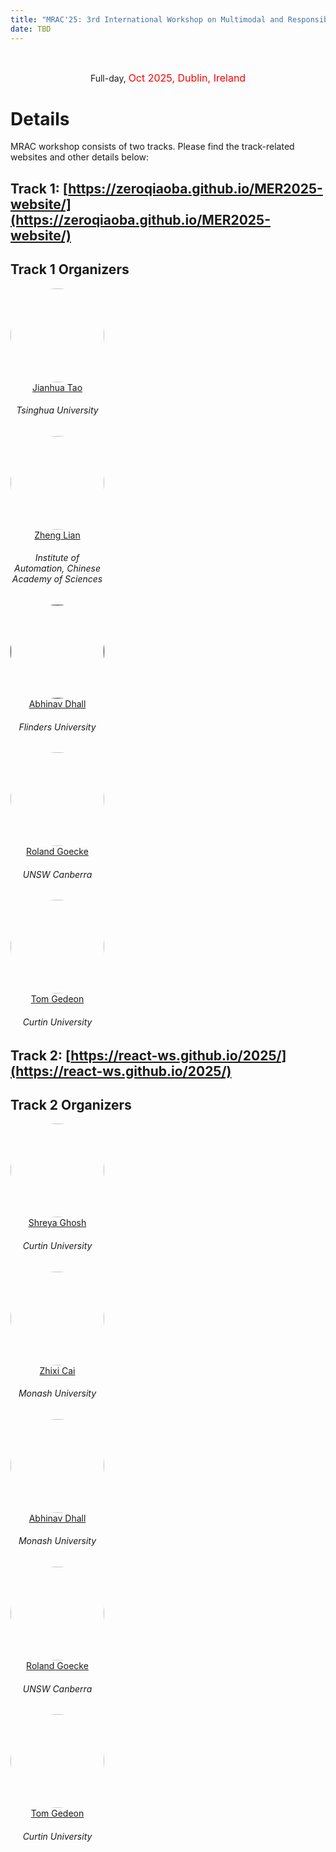 ```yaml
---
title: "MRAC'25: 3rd International Workshop on Multimodal and Responsible Affective Computing (ACM-MM 2025)" 
date: TBD
---
```


<br>
<div class="row">
  <div>
<!--     <p><center>
        <img class="img-fluid banner-pic" src="/2024/MRAC_2024_banner.PNG">
    </center></p> -->
    <p><center>
      Full-day, <font size="3" color="red"> Oct 2025, Dublin, Ireland</font> 
    </center></p>
  </div>
</div><be>


# Details
MRAC workshop consists of two tracks. Please find the track-related websites and other details below:

## Track 1: [https://zeroqiaoba.github.io/MER2025-website/](https://zeroqiaoba.github.io/MER2025-website/)
## Track 1 Organizers

<div class="container p-0">
  <div class="row">
    <div class="col">
        <a href="https://www.au.tsinghua.edu.cn/info/1080/3219.htm">
            <img class="organizer-pic" src="/2025/JT.png"/> 
        </a>
        <div class="people-name orgnizer-people-name">
            <a href="https://www.au.tsinghua.edu.cn/info/1080/3219.htm">Jianhua Tao</a>
            <h6 class="uni-name">Tsinghua University</h6>
        </div>
    </div>
    <div class="col">
        <a href="https://zeroqiaoba.github.io/Homepage/">
            <img class="organizer-pic" src="/2025/lianzheng.jpg">
        </a>
        <div class="people-name orgnizer-people-name">
            <a href="https://zeroqiaoba.github.io/Homepage/">Zheng Lian</a>
            <h6 class="uni-name">Institute of Automation, Chinese Academy of Sciences</h6>
        </div>
    </div>
    <div class="col">
        <a href="">
            <img class="organizer-pic" src="/2023/img/people/AbhinavDhall.jpg">
        </a>
        <div class="people-name orgnizer-people-name">
            <a href="https://www.flinders.edu.au/people/abhinav.dhall">Abhinav Dhall</a>
            <h6 class="uni-name">Flinders University</h6>
        </div>
    </div>    
    <div class="col">
        <a href="https://researchprofiles.canberra.edu.au/en/persons/roland-goecke">
            <img class="organizer-pic" src="/2023/img/people/RolandGoetcke.jpg">
        </a>
        <div class="people-name orgnizer-people-name">
            <a href="https://researchprofiles.canberra.edu.au/en/persons/roland-goecke">Roland Goecke</a>
            <h6 class="uni-name">UNSW Canberra</h6>
        </div>
    </div>
    <div class="col">
        <a href="https://staffportal.curtin.edu.au/staff/profile/view/tom-gedeon-5e48a1fd/">
            <img class="organizer-pic" src="/2023/img/people/TomGedeon.jpg">
        </a>
        <div class="people-name orgnizer-people-name">
            <a href="https://staffportal.curtin.edu.au/staff/profile/view/tom-gedeon-5e48a1fd/">Tom Gedeon</a>
            <h6 class="uni-name">Curtin University</h6>
        </div>
    </div>
  </div>
</div>

<style>
.organizer-pic {
    width: 150px;
    height: 150px;
}
.uni-name {
    max-width: 150px
}

.people-name {
    max-width: 150px;
} 

.orgnizer-people-name {
    text-align: center;
}

.speaker-pic, .organizer-pic {
    border-radius: 50%;
}

.banner-pic {
    width: 900px;
    height: auto;
}
</style>



## Track 2: [https://react-ws.github.io/2025/](https://react-ws.github.io/2025/)
## Track 2 Organizers

<div class="container p-0">
  <div class="row">
    <div class="col">
        <a href="https://staffportal.curtin.edu.au/staff/profile/view/shreya-ghosh-a2f9d3ca/">
            <img class="organizer-pic" src="/2023/img/people/ShreyaGhosh.jpg"/> 
        </a>
        <div class="people-name orgnizer-people-name">
            <a href="https://staffportal.curtin.edu.au/staff/profile/view/shreya-ghosh-a2f9d3ca/">Shreya Ghosh</a>
            <h6 class="uni-name">Curtin University</h6>
        </div>
    </div>
    <div class="col">
        <a href="https://research.monash.edu/en/persons/zhixi-cai">
            <img class="organizer-pic" src="/2023/img/people/zc.jpeg">
        </a>
        <div class="people-name orgnizer-people-name">
            <a href="https://research.monash.edu/en/persons/zhixi-cai">Zhixi Cai</a>
            <h6 class="uni-name">Monash University</h6>
        </div>
    </div>
    <div class="col">
        <a href="https://www.flinders.edu.au/people/abhinav.dhall">
            <img class="organizer-pic" src="/2023/img/people/AbhinavDhall.jpg">
        </a>
        <div class="people-name orgnizer-people-name">
            <a href="https://www.flinders.edu.au/people/abhinav.dhall">Abhinav Dhall</a>
            <h6 class="uni-name">Monash University</h6>
        </div>
    </div>    
    <div class="col">
        <a href="https://researchprofiles.canberra.edu.au/en/persons/roland-goecke">
            <img class="organizer-pic" src="/2023/img/people/RolandGoetcke.jpg">
        </a>
        <div class="people-name orgnizer-people-name">
            <a href="https://researchprofiles.canberra.edu.au/en/persons/roland-goecke">Roland Goecke</a>
            <h6 class="uni-name">UNSW Canberra</h6>
        </div>
    </div>
    <div class="col">
        <a href="https://staffportal.curtin.edu.au/staff/profile/view/tom-gedeon-5e48a1fd/">
            <img class="organizer-pic" src="/2023/img/people/TomGedeon.jpg">
        </a>
        <div class="people-name orgnizer-people-name">
            <a href="https://staffportal.curtin.edu.au/staff/profile/view/tom-gedeon-5e48a1fd/">Tom Gedeon</a>
            <h6 class="uni-name">Curtin University</h6>
        </div>
    </div>
  </div>
</div>

<style>
.organizer-pic {
    width: 150px;
    height: 150px;
}
.uni-name {
    max-width: 150px
}

.people-name {
    max-width: 150px;
} 

.orgnizer-people-name {
    text-align: center;
}

.speaker-pic, .organizer-pic {
    border-radius: 50%;
}

.banner-pic {
    width: 900px;
    height: auto;
}
</style>


